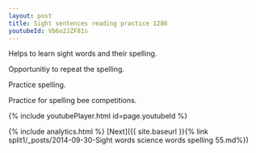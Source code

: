 ```yaml
---
layout: post
title: Sight sentences reading practice 1286
youtubeId: Vb6o2JZF81s
---
```

 
 
Helps to learn sight words and their spelling.

Opportunitiy to repeat the spelling. 

Practice spelling. 
 
Practice for spelling bee competitions. 
 
{% include youtubePlayer.html id=page.youtubeId %}
 
 
{% include analytics.html %} 
[Next]({{ site.baseurl }}{% link  split1/_posts/2014-09-30-Sight words science words spelling 55.md%})
 
